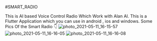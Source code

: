 #SMART_RADIO

This is AI based Voice Control Radio Which Work with Alan AI.
This is a Flutter Application which you can use in android , ios and  windows.
Some Pics Of the Smart Radio  👇 
![photo_2021-05-11_16-15-57](https://user-images.githubusercontent.com/66474419/117803407-3af4bc00-b274-11eb-8755-a0bca048bbe9.jpg)
![photo_2021-05-11_16-16-05](https://user-images.githubusercontent.com/66474419/117803443-47791480-b274-11eb-8697-0463692c884a.jpg)
![photo_2021-05-11_16-16-08](https://user-images.githubusercontent.com/66474419/117803450-4942d800-b274-11eb-9530-4de8b3ae7ed9.jpg)


